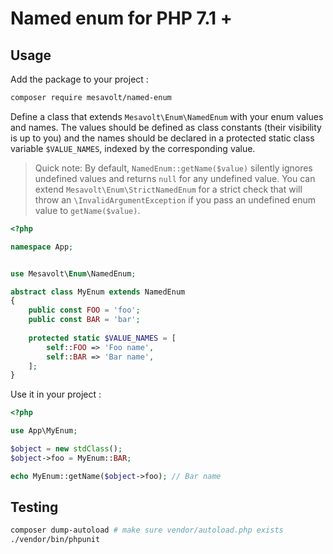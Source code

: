 # Named enum for PHP 7.1 +

## Usage

Add the package to your project :

```bash
composer require mesavolt/named-enum
```

Define a class that extends `Mesavolt\Enum\NamedEnum` with your enum values and names.
The values should be defined as class constants (their visibility is up to you) 
and the names should be declared in a protected static class variable `$VALUE_NAMES`,
indexed by the corresponding value.

> Quick note: By default, `NamedEnum::getName($value)` silently ignores undefined values and returns
> `null` for any undefined value. You can extend `Mesavolt\Enum\StrictNamedEnum`
> for a strict check that will throw an `\InvalidArgumentException` if you pass an undefined
> enum value to `getName($value)`.


```php
<?php

namespace App;


use Mesavolt\Enum\NamedEnum;

abstract class MyEnum extends NamedEnum
{
    public const FOO = 'foo';
    public const BAR = 'bar';
    
    protected static $VALUE_NAMES = [
        self::FOO => 'Foo name',
        self::BAR => 'Bar name',
    ];
}

```

Use it in your project :

```php
<?php

use App\MyEnum;

$object = new stdClass();
$object->foo = MyEnum::BAR;

echo MyEnum::getName($object->foo); // Bar name
```

## Testing

```bash
composer dump-autoload # make sure vendor/autoload.php exists
./vendor/bin/phpunit
```
